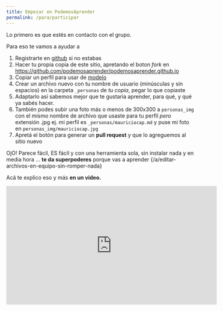 ```yaml
---
title: Empezar en PodemosAprender
permalink: /para/participar
---
```


Lo primero es que estés en contacto con el grupo.

Para eso te vamos a ayudar a

1. Registrarte en [github](https://github.com) si no estabas
2. Hacer tu propia copia de este sitio, apretando el boton *fork* en <https://github.com/podemosaprender/podemosaprender.github.io>
3. Copiar un perfil para usar de [modelo](https://raw.githubusercontent.com/podemosaprender/podemosaprender.github.io/master/_personas/mauriciocap.md)
4. Crear un archivo nuevo con tu nombre de usuario (minúsculas y sin espacios) en la carpeta ```_personas``` de _tu copia_, pegar lo que copiaste 
5. Adaptarlo así sabemos mejor que te gustaría aprender, para qué, y qué ya sabés hacer.
6. También podes subir una foto más o menos de 300x300 a `personas_img` con el mismo nombre de archivo que usaste para tu perfil _pero_ extensión .jpg
   ej. mi perfil es `_personas/mauriciocap.md` y puse mi foto en `personas_img/mauriciocap.jpg`
7. Apretá el botón para generar un **pull request** y que lo agreguemos al sitio nuevo

OjO! Parece fácil, ES fácil y con una herramienta sola, sin instalar nada y en media hora ... __te da superpoderes__ porque vas a aprender {/a/editar-archivos-en-equipo-sin-romper-nada}

Acá te explico eso y más **en un video.**

<iframe width="560" height="315" src="https://www.youtube.com/embed/8VM303TGvyI" frameborder="0" allow="accelerometer; autoplay; encrypted-media; gyroscope; picture-in-picture" allowfullscreen></iframe>
